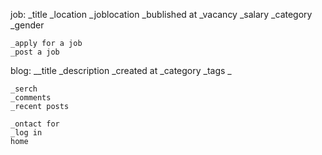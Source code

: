 job:
    _title
    _location
    _joblocation
    _bublished at
    _vacancy
    _salary
    _category
    _gender

    _apply for a job
    _post a job

blog:
    __title
    _description
    _created at
    _category
    _tags 
    _

    _serch
    _comments
    _recent posts

    _ontact for
    _log in
    home